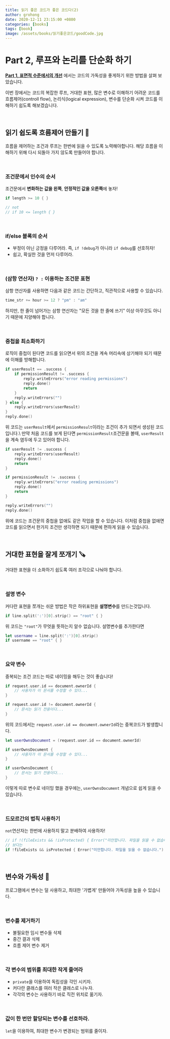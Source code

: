 ```yaml
---
title: 읽기 좋은 코드가 좋은 코드다(2)
author: grohong
date: 2020-12-11 23:15:00 +0800
categories: [books]
tags: [book]
image: /assets/books/읽기좋은코드/goodCode.jpg
---
```


# Part 2, 루프와 논리를 단순화 하기

**[Part 1, 표면적 수준에서의 개선](https://grohong.github.io/books/2020/12/06/Books-%EC%9D%BD%EA%B8%B0-%EC%A2%8B%EC%9D%80-%EC%BD%94%EB%93%9C%EA%B0%80-%EC%A2%8B%EC%9D%80-%EC%BD%94%EB%93%9C%EB%8B%A4(1).html)** 에서는 코드의 가독성을 좋게하기 위한 방법을 살펴 보았습니다.

이번 장에서는 코드의 복잡한 루프, 거대한 표현, 많은 변수로 이해하기 어려운 코드를 흐름제어(controll flow), 논리식(logical expression), 변수를 단순화 시켜 코드를 이해하기 쉽도록 해보겠습니다.

<br>

## 읽기 쉽도록 흐름제어 만들기 👀

흐름을 제어하는 조건과 루프는 한번에 읽을 수 있도록 노력해야합니다. 해당 흐름을 이해하기 위해 다시 되돌아 가지 않도록 만들어야 합니다.

<br>

### 조건문에서 인수의 순서

조건문에서 **변화하는 값을 왼쪽**, **안정적인 값을 오른쪽**에 놓자!

```swift
if length >= 10 { }

// not
// if 10 <= length { }
```

<br>

### if/else 블록의 순서

* 부정이 아닌 긍정을 다루어라. 즉, ```if !debug```가 아니라 ```if debug```를 선호하자!
* 쉽고, 확실한 것을 먼저 다루어라.

<br>

### (삼항 연산자) ```? :``` 이용하는 조건문 표현

삼항 연산자를 사용하면 다음과 같은 코드는 간단하고, 직관적으로 사용할 수 있습니다.
```swift
time_str += hour >= 12 ? "pm" : "am"
```

하지만, 한 줄이 넘어가는 삼항 연산자는 "모든 것을 한 줄에 쓰기" 이상 아무것도 아니기 때문에 지양해야 합니다.

<br>

### 중첩을 최소화하기

로직이 중첩이 된다면 코드를 읽으면서 위의 조건을 계속 머리속에 상기해야 되기 때문에 이해를 방해합니다.

```swift
if userResult == .success {
    if permissionResult != .success {
        reply.writeErrors("error reading permissions")
        reply.done()
        return
    }
    reply.writeErrors("")
} else {
    reply.writeErrors(userResult)
}
reply.done()
```
위 코드는 ```userResult```에서 ```permissionResult```이라는 조건이 추가 되면서 생성된 코드 입니다.\\
만약 처음 코드를 보게 된다면 ```permissionResult```조건문을 볼때, ```userResult```을 계속 염두에 두고 있어야 합니다.

```swift
if userResult != .success {
    reply.writeErrors(userResult)
    reply.done()
    return
}

if permissionResult != .success {
    reply.writeErrors("error reading permissions")
    reply.done()
    return
}

reply.writeErrors("")
reply.done()
```

위에 코드는 조건문의 중첩을 없애도 같은 작업을 할 수 있습니다. 이처럼 중첩을 없애면 코드를 읽으면서 한가지 조건만 생각하면 되기 때문에 편하게 읽을 수 있습니다.

<br>

## 거대한 표현을 잘게 쪼개기 🪚

거대한 표현을 더 소화하기 쉽도록 여러 조각으로 나눠야 합니다.

<br>

### 설명 변수

커다란 표현을 쪼개는 쉬운 방법은 작은 하위표현을 **설명변수**를 만드는것입니다.

```swift
if line.split(':')[0].strip() == "root" { }
```

위 코드는 ```"root"```가 무엇을 뜻하는지 알수 없습니다.
설명변수를 추가한다면

```swift
let username = line.split(':')[0].strip()
if username == "root" { }
```

<br>

### 요약 변수

중복되는 조건 코드는 따로 네이밍을 해두는 것이 좋습니다!

```swift
if request.user.id == document.ownerId {
    // 사용자가 이 문서를 수정할 수 있다...
}

if request.user.id != document.ownerId {
    // 문서는 읽기 전용이다...
}
```
위의 코드에서는 ```request.user.id == document.ownerId```라는 중복코드가 발생합니다.

```swift
let userOwnsDocument = (request.user.id == document.ownerId)

if userOwnsDocument {
    // 사용자가 이 문서를 수정할 수 있다...
}

if userOwnsDocument {
    // 문서는 읽기 전용이다...
}
```
이렇게 따로 변수로 네이밍 했을 경우에는, ```userOwnsDocument``` 개념으로 쉽게 읽을 수 있습니다.

<br>

### 드모르간의 법칙 사용하기

```not```연산자는 한번에 사용하지 말고 분배하여 사용하자!
```swift
// if !(fileExists && !isProtected) { Error("미안합니다. 파일을 읽을 수 없습니다.") }
// 보다는
if !fileExists && isProtected { Error("미안합니다. 파일을 읽을 수 없습니다.") }
```

<br>

## 변수와 가독성 📝

프로그램에서 변수는 덜 사용하고, 최대한 '가볍게' 만들어야 가독성을 높을 수 있습니다.

<br>

### 변수를 제거하기

* 불필요한 임시 변수들 삭제
* 중간 결과 삭제
* 흐름 제어 변수 제거

<br>

### 각 변수의 범위를 최대한 작게 줄여라

* ```private```을 이용하여 독립성을 각인 시키자.
* 커다란 클래스를 여러 작은 클래스로 나누자.
* 각각의 변수는 사용하기 바로 직전 위치로 옮기자.

<br>

### 값이 한 번만 할당되는 변수를 선호하라.

```let```을 이용하여, 최대한 변수가 변경되는 범위를 줄이자.